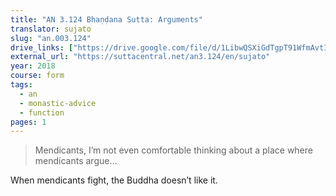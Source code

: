 ```yaml
---
title: "AN 3.124 Bhaṇḍana Sutta: Arguments"
translator: sujato
slug: "an.003.124"
drive_links: ["https://drive.google.com/file/d/1LibwQSXiGdTgpT91WfmAvtIjV3H_8ZfT/view?usp=drivesdk"]
external_url: "https://suttacentral.net/an3.124/en/sujato"
year: 2018
course: form
tags:
  - an
  - monastic-advice
  - function
pages: 1
---
```


> Mendicants, I’m not even comfortable thinking about a place where mendicants argue…

When mendicants fight, the Buddha doesn’t like it.

